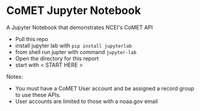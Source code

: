 # CoMET Jupyter Notebook
A Jupyter Notebook that demonstrates NCEI's CoMET API
- Pull this repo
- install jupyter lab with ```pip install jupyterlab```
- from shell run jupter with command ```jupyter-lab```
- Open the directory for this report
- start with < START HERE >

Notes:
- You must have a CoMET User account and be assigned a record group to use these APIs.
- User accounts are limited to those with a noaa.gov email
